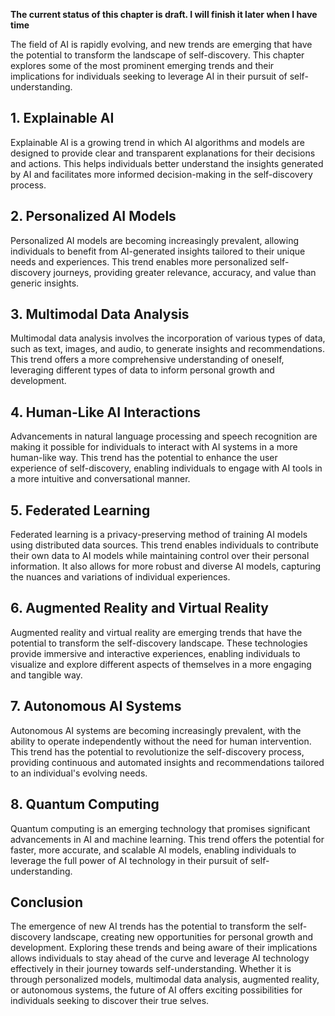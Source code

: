 **The current status of this chapter is draft. I will finish it later when I have time**

The field of AI is rapidly evolving, and new trends are emerging that have the potential to transform the landscape of self-discovery. This chapter explores some of the most prominent emerging trends and their implications for individuals seeking to leverage AI in their pursuit of self-understanding.

**1. Explainable AI**
---------------------

Explainable AI is a growing trend in which AI algorithms and models are designed to provide clear and transparent explanations for their decisions and actions. This helps individuals better understand the insights generated by AI and facilitates more informed decision-making in the self-discovery process.

**2. Personalized AI Models**
-----------------------------

Personalized AI models are becoming increasingly prevalent, allowing individuals to benefit from AI-generated insights tailored to their unique needs and experiences. This trend enables more personalized self-discovery journeys, providing greater relevance, accuracy, and value than generic insights.

**3. Multimodal Data Analysis**
-------------------------------

Multimodal data analysis involves the incorporation of various types of data, such as text, images, and audio, to generate insights and recommendations. This trend offers a more comprehensive understanding of oneself, leveraging different types of data to inform personal growth and development.

**4. Human-Like AI Interactions**
---------------------------------

Advancements in natural language processing and speech recognition are making it possible for individuals to interact with AI systems in a more human-like way. This trend has the potential to enhance the user experience of self-discovery, enabling individuals to engage with AI tools in a more intuitive and conversational manner.

**5. Federated Learning**
-------------------------

Federated learning is a privacy-preserving method of training AI models using distributed data sources. This trend enables individuals to contribute their own data to AI models while maintaining control over their personal information. It also allows for more robust and diverse AI models, capturing the nuances and variations of individual experiences.

**6. Augmented Reality and Virtual Reality**
--------------------------------------------

Augmented reality and virtual reality are emerging trends that have the potential to transform the self-discovery landscape. These technologies provide immersive and interactive experiences, enabling individuals to visualize and explore different aspects of themselves in a more engaging and tangible way.

**7. Autonomous AI Systems**
----------------------------

Autonomous AI systems are becoming increasingly prevalent, with the ability to operate independently without the need for human intervention. This trend has the potential to revolutionize the self-discovery process, providing continuous and automated insights and recommendations tailored to an individual's evolving needs.

**8. Quantum Computing**
------------------------

Quantum computing is an emerging technology that promises significant advancements in AI and machine learning. This trend offers the potential for faster, more accurate, and scalable AI models, enabling individuals to leverage the full power of AI technology in their pursuit of self-understanding.

**Conclusion**
--------------

The emergence of new AI trends has the potential to transform the self-discovery landscape, creating new opportunities for personal growth and development. Exploring these trends and being aware of their implications allows individuals to stay ahead of the curve and leverage AI technology effectively in their journey towards self-understanding. Whether it is through personalized models, multimodal data analysis, augmented reality, or autonomous systems, the future of AI offers exciting possibilities for individuals seeking to discover their true selves.
